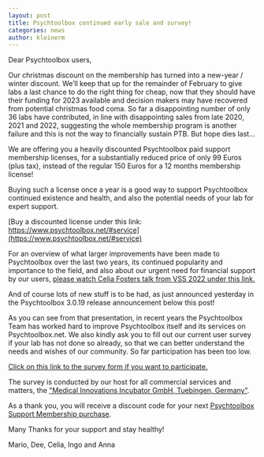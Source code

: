 ```yaml
---
layout: post
title: Psychtoolbox continued early sale and survey!
categories: news
author: kleinerm
---
```


Dear Psychtoolbox users,

Our christmas discount on the membership has turned into a new-year / winter
discount. We’ll keep that up for the remainder of February to give labs a last
chance to do the right thing for cheap, now that they should have their funding
for 2023 available and decision makers may have recovered from potential
christmas food coma. So far a disappointing number of only 36 labs have
contributed, in line with disappointing sales from late 2020, 2021 and 2022,
suggesting the whole membership program is another failure and this is not the
way to financially sustain PTB. But hope dies last...

We are offering you a heavily discounted Psychtoolbox paid support membership
licenses, for a substantially reduced price of only 99 Euros (plus tax), instead
of the regular 150 Euros for a 12 months membership license!

Buying such a license once a year is a good way to support Psychtoolbox continued
existence and health, and also the potential needs of your lab for expert support.

[Buy a discounted license under this link: https://www.psychtoolbox.net/#service](https://www.psychtoolbox.net/#service)

For an overview of what larger improvements have been made to Psychtoolbox over
the last two years, its continued popularity and importance to the field, and
also about our urgent need for financial support by our users, [please watch
Celia Fosters talk from VSS 2022 under this link.](https://youtu.be/afKbkOx62dQ)

And of course lots of new stuff is to be had, as just announced yesterday in the
Psychtoolbox 3.0.19 release announcement below this post!

As you can see from that presentation, in recent years the Psychtoolbox Team has
worked hard to improve Psychtoolbox itself and its services on Psychtoolbox.net.
We also kindly ask you to fill out our current user survey if your lab has not
done so already, so that we can better understand the needs and wishes of our
community. So far participation has been too low.

[Click on this link to the survey form if you want to participate.][SurveyForm]

The survey is conducted by our host for all commercial services and matters, the
["Medical Innovations Incubator GmbH, Tuebingen, Germany"](https://mi-incubator.com).

As a thank you, you will receive a discount code for your next
[Psychtoolbox Support Membership purchase](https://www.psychtoolbox.net/#service).

Many Thanks for your support and stay healthy!

Mario, Dee, Celia, Ingo and Anna

[SurveyForm]: <https://t.co/NOiTOWW0v4>

